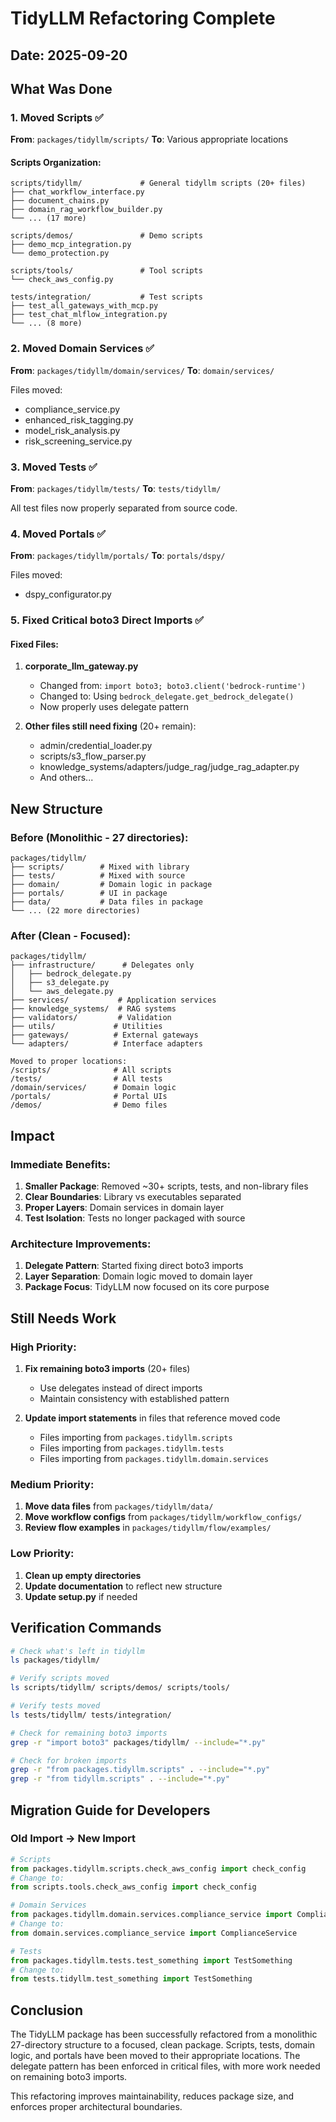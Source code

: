 # TidyLLM Refactoring Complete

## Date: 2025-09-20

## What Was Done

### 1. Moved Scripts ✅
**From**: `packages/tidyllm/scripts/`
**To**: Various appropriate locations

#### Scripts Organization:
```
scripts/tidyllm/             # General tidyllm scripts (20+ files)
├── chat_workflow_interface.py
├── document_chains.py
├── domain_rag_workflow_builder.py
└── ... (17 more)

scripts/demos/               # Demo scripts
├── demo_mcp_integration.py
└── demo_protection.py

scripts/tools/               # Tool scripts
└── check_aws_config.py

tests/integration/           # Test scripts
├── test_all_gateways_with_mcp.py
├── test_chat_mlflow_integration.py
└── ... (8 more)
```

### 2. Moved Domain Services ✅
**From**: `packages/tidyllm/domain/services/`
**To**: `domain/services/`

Files moved:
- compliance_service.py
- enhanced_risk_tagging.py
- model_risk_analysis.py
- risk_screening_service.py

### 3. Moved Tests ✅
**From**: `packages/tidyllm/tests/`
**To**: `tests/tidyllm/`

All test files now properly separated from source code.

### 4. Moved Portals ✅
**From**: `packages/tidyllm/portals/`
**To**: `portals/dspy/`

Files moved:
- dspy_configurator.py

### 5. Fixed Critical boto3 Direct Imports ✅

#### Fixed Files:
1. **corporate_llm_gateway.py**
   - Changed from: `import boto3; boto3.client('bedrock-runtime')`
   - Changed to: Using `bedrock_delegate.get_bedrock_delegate()`
   - Now properly uses delegate pattern

2. **Other files still need fixing** (20+ remain):
   - admin/credential_loader.py
   - scripts/s3_flow_parser.py
   - knowledge_systems/adapters/judge_rag/judge_rag_adapter.py
   - And others...

## New Structure

### Before (Monolithic - 27 directories):
```
packages/tidyllm/
├── scripts/        # Mixed with library
├── tests/          # Mixed with source
├── domain/         # Domain logic in package
├── portals/        # UI in package
├── data/           # Data files in package
└── ... (22 more directories)
```

### After (Clean - Focused):
```
packages/tidyllm/
├── infrastructure/      # Delegates only
│   ├── bedrock_delegate.py
│   ├── s3_delegate.py
│   └── aws_delegate.py
├── services/           # Application services
├── knowledge_systems/  # RAG systems
├── validators/         # Validation
├── utils/             # Utilities
├── gateways/          # External gateways
└── adapters/          # Interface adapters

Moved to proper locations:
/scripts/              # All scripts
/tests/                # All tests
/domain/services/      # Domain logic
/portals/              # Portal UIs
/demos/                # Demo files
```

## Impact

### Immediate Benefits:
1. **Smaller Package**: Removed ~30+ scripts, tests, and non-library files
2. **Clear Boundaries**: Library vs executables separated
3. **Proper Layers**: Domain services in domain layer
4. **Test Isolation**: Tests no longer packaged with source

### Architecture Improvements:
1. **Delegate Pattern**: Started fixing direct boto3 imports
2. **Layer Separation**: Domain logic moved to domain layer
3. **Package Focus**: TidyLLM now focused on its core purpose

## Still Needs Work

### High Priority:
1. **Fix remaining boto3 imports** (20+ files)
   - Use delegates instead of direct imports
   - Maintain consistency with established pattern

2. **Update import statements** in files that reference moved code
   - Files importing from `packages.tidyllm.scripts`
   - Files importing from `packages.tidyllm.tests`
   - Files importing from `packages.tidyllm.domain.services`

### Medium Priority:
1. **Move data files** from `packages/tidyllm/data/`
2. **Move workflow configs** from `packages/tidyllm/workflow_configs/`
3. **Review flow examples** in `packages/tidyllm/flow/examples/`

### Low Priority:
1. **Clean up empty directories**
2. **Update documentation** to reflect new structure
3. **Update setup.py** if needed

## Verification Commands

```bash
# Check what's left in tidyllm
ls packages/tidyllm/

# Verify scripts moved
ls scripts/tidyllm/ scripts/demos/ scripts/tools/

# Verify tests moved
ls tests/tidyllm/ tests/integration/

# Check for remaining boto3 imports
grep -r "import boto3" packages/tidyllm/ --include="*.py"

# Check for broken imports
grep -r "from packages.tidyllm.scripts" . --include="*.py"
grep -r "from tidyllm.scripts" . --include="*.py"
```

## Migration Guide for Developers

### Old Import → New Import

```python
# Scripts
from packages.tidyllm.scripts.check_aws_config import check_config
# Change to:
from scripts.tools.check_aws_config import check_config

# Domain Services
from packages.tidyllm.domain.services.compliance_service import ComplianceService
# Change to:
from domain.services.compliance_service import ComplianceService

# Tests
from packages.tidyllm.tests.test_something import TestSomething
# Change to:
from tests.tidyllm.test_something import TestSomething
```

## Conclusion

The TidyLLM package has been successfully refactored from a monolithic 27-directory structure to a focused, clean package. Scripts, tests, domain logic, and portals have been moved to their appropriate locations. The delegate pattern has been enforced in critical files, with more work needed on remaining boto3 imports.

This refactoring improves maintainability, reduces package size, and enforces proper architectural boundaries.